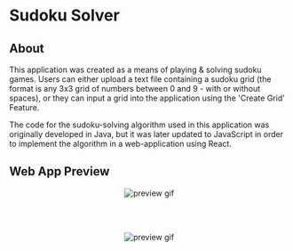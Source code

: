 # Sudoku Solver

## About
This application was created as a means of playing & solving sudoku games. Users can either upload a text file containing a sudoku grid (the format is any 3x3 grid of numbers between 0 and 9 - with or without spaces), or they can input a grid into the application using the 'Create Grid' Feature.

The code for the sudoku-solving algorithm used in this application was originally developed in Java, but it was later updated to JavaScript in order to implement the algorithm in a web-application using React.

## Web App Preview
<p align="center">
    <img src="https://i.gyazo.com/79174350fc1507d37abb98093282dcef.gif" alt="preview gif"/>
</p> <br/> <br/> 

<p align="center">
    <img src="https://i.gyazo.com/68c231909f1a62717147848f424e5c30.gif" alt="preview gif"/>
</p> <br/>

